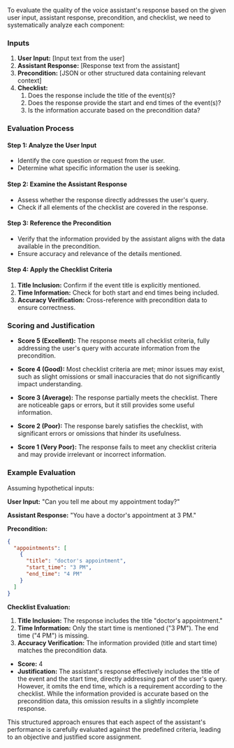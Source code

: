 To evaluate the quality of the voice assistant's response based on the given user input, assistant response, precondition, and checklist, we need to systematically analyze each component:

### Inputs

1. **User Input:** [Input text from the user]
2. **Assistant Response:** [Response text from the assistant]
3. **Precondition:** [JSON or other structured data containing relevant context]
4. **Checklist:**
   1. Does the response include the title of the event(s)?
   2. Does the response provide the start and end times of the event(s)?
   3. Is the information accurate based on the precondition data?

### Evaluation Process

#### Step 1: Analyze the User Input
- Identify the core question or request from the user.
- Determine what specific information the user is seeking.

#### Step 2: Examine the Assistant Response
- Assess whether the response directly addresses the user's query.
- Check if all elements of the checklist are covered in the response.

#### Step 3: Reference the Precondition
- Verify that the information provided by the assistant aligns with the data available in the precondition.
- Ensure accuracy and relevance of the details mentioned.

#### Step 4: Apply the Checklist Criteria
1. **Title Inclusion:** Confirm if the event title is explicitly mentioned.
2. **Time Information:** Check for both start and end times being included.
3. **Accuracy Verification:** Cross-reference with precondition data to ensure correctness.

### Scoring and Justification

- **Score 5 (Excellent):** The response meets all checklist criteria, fully addressing the user's query with accurate information from the precondition.
  
- **Score 4 (Good):** Most checklist criteria are met; minor issues may exist, such as slight omissions or small inaccuracies that do not significantly impact understanding.

- **Score 3 (Average):** The response partially meets the checklist. There are noticeable gaps or errors, but it still provides some useful information.

- **Score 2 (Poor):** The response barely satisfies the checklist, with significant errors or omissions that hinder its usefulness.

- **Score 1 (Very Poor):** The response fails to meet any checklist criteria and may provide irrelevant or incorrect information.

### Example Evaluation

Assuming hypothetical inputs:

**User Input:**
"Can you tell me about my appointment today?"

**Assistant Response:**
"You have a doctor's appointment at 3 PM."

**Precondition:**
```json
{
  "appointments": [
    {
      "title": "doctor's appointment",
      "start_time": "3 PM",
      "end_time": "4 PM"
    }
  ]
}
```

**Checklist Evaluation:**

1. **Title Inclusion:** The response includes the title "doctor's appointment."
2. **Time Information:** Only the start time is mentioned ("3 PM"). The end time ("4 PM") is missing.
3. **Accuracy Verification:** The information provided (title and start time) matches the precondition data.

- **Score:** 4  
- **Justification:** The assistant's response effectively includes the title of the event and the start time, directly addressing part of the user's query. However, it omits the end time, which is a requirement according to the checklist. While the information provided is accurate based on the precondition data, this omission results in a slightly incomplete response.

This structured approach ensures that each aspect of the assistant's performance is carefully evaluated against the predefined criteria, leading to an objective and justified score assignment.
